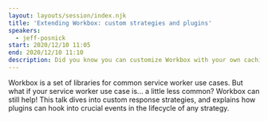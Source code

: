```yaml
---
layout: layouts/session/index.njk
title: 'Extending Workbox: custom strategies and plugins'
speakers:
  - jeff-posnick
start: 2020/12/10 11:05
end: 2020/12/10 11:10
description: Did you know you can customize Workbox with your own caching strategies?
---
```


Workbox is a set of libraries for common service worker use cases. But what if your service worker use case is... a little less common? Workbox can still help! This talk dives into custom response strategies, and explains how plugins can hook into crucial events in the lifecycle of any strategy.

